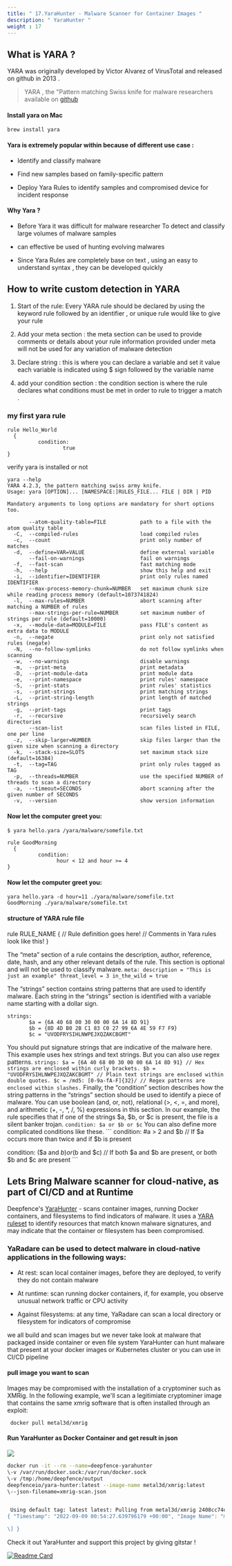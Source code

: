 ```yaml
---
title: " 17.YaraHunter - Malware Scanner for Container Images "
description: " YaraHunter "
weight : 17
---
```



## What is YARA ?

YARA was originally developed by Victor Alvarez of VirusTotal and released on github in 2013 .

> YARA , the "Pattern matching Swiss knife for malware researchers available on [github](https://github.com/VirusTotal/yara)

#### Install yara on Mac

```plaintext
brew install yara
```

#### Yara is extremely popular within because of different use case :

* Identify and classify malware
    
* Find new samples based on family-specific pattern
    
* Deploy Yara Rules to identify samples and compromised device for incident response
    

#### Why Yara ?

* Before Yara it was difficult for malware researcher To detect and classify large volumes of malware samples
    
* can effective be used of hunting evolving malwares
    
* Since Yara Rules are completely base on text , using an easy to understand syntax , they can be developed quickly
    

## How to write custom detection in YARA

1. Start of the rule: Every YARA rule should be declared by using the keyword rule followed by an identifier , or unique rule would like to give your rule
    
2. Add your meta section : the meta section can be used to provide comments or details about your rule information provided under meta will not be used for any variation of malware detection
    
3. Declare string : this is where you can declare a variable and set it value each variable is indicated using $ sign followed by the variable name
    
4. add your condition section : the condition section is where the rule declares what conditions must be met in order to rule to trigger a match .
    

### my first yara rule

```plaintext
rule Hello_World
  {
          condition:
                  true
}
```

verify yara is installed or not

```plaintext
yara --help
YARA 4.2.3, the pattern matching swiss army knife.
Usage: yara [OPTION]... [NAMESPACE:]RULES_FILE... FILE | DIR | PID

Mandatory arguments to long options are mandatory for short options too.

       --atom-quality-table=FILE           path to a file with the atom quality table
  -C,  --compiled-rules                    load compiled rules
  -c,  --count                             print only number of matches
  -d,  --define=VAR=VALUE                  define external variable
       --fail-on-warnings                  fail on warnings
  -f,  --fast-scan                         fast matching mode
  -h,  --help                              show this help and exit
  -i,  --identifier=IDENTIFIER             print only rules named IDENTIFIER
       --max-process-memory-chunk=NUMBER   set maximum chunk size while reading process memory (default=1073741824)
  -l,  --max-rules=NUMBER                  abort scanning after matching a NUMBER of rules
       --max-strings-per-rule=NUMBER       set maximum number of strings per rule (default=10000)
  -x,  --module-data=MODULE=FILE           pass FILE's content as extra data to MODULE
  -n,  --negate                            print only not satisfied rules (negate)
  -N,  --no-follow-symlinks                do not follow symlinks when scanning
  -w,  --no-warnings                       disable warnings
  -m,  --print-meta                        print metadata
  -D,  --print-module-data                 print module data
  -e,  --print-namespace                   print rules' namespace
  -S,  --print-stats                       print rules' statistics
  -s,  --print-strings                     print matching strings
  -L,  --print-string-length               print length of matched strings
  -g,  --print-tags                        print tags
  -r,  --recursive                         recursively search directories
       --scan-list                         scan files listed in FILE, one per line
  -z,  --skip-larger=NUMBER                skip files larger than the given size when scanning a directory
  -k,  --stack-size=SLOTS                  set maximum stack size (default=16384)
  -t,  --tag=TAG                           print only rules tagged as TAG
  -p,  --threads=NUMBER                    use the specified NUMBER of threads to scan a directory
  -a,  --timeout=SECONDS                   abort scanning after the given number of SECONDS
  -v,  --version                           show version information
```

#### Now let the computer greet you:

```plaintext
$ yara hello.yara /yara/malware/somefile.txt
```

```plaintext
rule GoodMorning
  {
          condition:
                hour < 12 and hour >= 4
}
```

#### Now let the computer greet you:

```plaintext
yara hello.yara -d hour=11 ./yara/malware/somefile.txt
GoodMorning ./yara/malware/somefile.txt
```

#### structure of YARA rule file

rule RULE\_NAME { // Rule definition goes here! // Comments in Yara rules look like this! }

The “meta” section of a rule contains the description, author, reference, date, hash, and any other relevant details of the rule. This section is optional and will not be used to classify malware. `meta: description = "This is just an example" threat_level = 3 in_the_wild = true`

The “strings” section contains string patterns that are used to identify malware. Each string in the “strings” section is identified with a variable name starting with a dollar sign.

```plaintext
strings:
       $a = {6A 40 68 00 30 00 00 6A 14 8D 91}
       $b = {8D 4D B0 2B C1 83 C0 27 99 6A 4E 59 F7 F9}
       $c = "UVODFRYSIHLNWPEJXQZAKCBGMT"
```

You should put signature strings that are indicative of the malware here. This example uses hex strings and text strings. But you can also use regex patterns. `strings: $a = {6A 40 68 00 30 00 00 6A 14 8D 91} // Hex strings are enclosed within curly brackets. $b = "UVODFRYSIHLNWPEJXQZAKCBGMT" // Plain text strings are enclosed within double quotes. $c = /md5: [0-9a-fA-F]{32}/ // Regex patterns are enclosed within slashes.` Finally, the “condition” section describes how the string patterns in the “strings” section should be used to identify a piece of malware. You can use boolean (and, or, not), relational (&gt;, &lt;, =, and more), and arithmetic (+, -, \*, /, %) expressions in this section. In our example, the rule specifies that if one of the strings $a, $b, or $c is present, the file is a silent banker trojan. `condition: $a or $b or $c` You can also define more complicated conditions like these. ``` condition: #a &gt; 2 and $b // If $a occurs more than twice and if $b is present

condition: ($a and $b) or ($b and $c) // If both $a and $b are present, or both $b and $c are present ```

## Lets Bring Malware scanner for cloud-native, as part of CI/CD and at Runtime

Deepfence's [YaraHunter](https://github.com/deepfence/YaraHunter) - scans container images, running Docker containers, and filesystems to find indicators of malware. It uses a [YARA ruleset](https://github.com/deepfence/yara-rules/blob/main/malware.yar) to identify resources that match known malware signatures, and may indicate that the container or filesystem has been compromised.

### YaRadare can be used to detect malware in cloud-native applications in the following ways:

* At rest: scan local container images, before they are deployed, to verify they do not contain malware
    
* At runtime: scan running docker containers, if, for example, you observe unusual network traffic or CPU activity
    
* Against filesystems: at any time, YaRadare can scan a local directory or filesystem for indicators of compromise
    

we all build and scan images but we never take look at malware that packaged inside container or even file system YaraHunter can hunt malware that present at your docker images or Kubernetes cluster or you can use in CI/CD pipeline

#### pull image you want to scan

Images may be compromised with the installation of a cryptominer such as XMRig. In the following example, we'll scan a legitimiate cryptominer image that contains the same xmrig software that is often installed through an exploit:

```plaintext
 docker pull metal3d/xmrig
```

#### Run YaraHunter as Docker Container and get result in json

![](https://raw.githubusercontent.com/deepfence/YaraHunter/main/docs/docs/yarahunter/img/yarahunter.svg)

``` bash
docker run -it --rm --name=deepfence-yarahunter  
\-v /var/run/docker.sock:/var/run/docker.sock  
\-v /tmp:/home/deepfence/output  
deepfenceio/yara-hunter:latest --image-name metal3d/xmrig:latest  
\--json-filename=xmrig-scan.json
```

```bash

 Using default tag: latest latest: Pulling from metal3d/xmrig 2408cc74d12b: Pull complete 75fcf72b2223: Pull complete 4e7c4ed53fb2: Pull complete Digest: sha256:c3c27a8b2f6beede6d9c0a7e5b79bb7a7b0002cca40565e7bfd2e447f3a2a628 Status: Downloaded newer image for metal3d/xmrig:latest docker.io/metal3d/xmrig:latest WARNING: The requested image's platform (linux/amd64) does not match the detected host platform (linux/arm64/v8) and no specific platform was requested INFO\[2022-09-09 00:53:43\] trying to connect to endpoint 'unix:///var/run/docker.sock' with timeout '10s' INFO\[2022-09-09 00:53:43\] connected successfully using endpoint: unix:///var/run/docker.sock INFO\[2022-09-09 00:53:43\] trying to connect to endpoint 'unix:///run/containerd/containerd.sock' with timeout '10s' WARN\[2022-09-09 00:53:53\] could not connect to endpoint 'unix:///run/containerd/containerd.sock': context deadline exceeded INFO\[2022-09-09 00:53:53\] trying to connect to endpoint 'unix:///run/k3s/containerd/containerd.sock' with timeout '10s' WARN\[2022-09-09 00:54:03\] could not connect to endpoint 'unix:///run/k3s/containerd/containerd.sock': context deadline exceeded INFO\[2022-09-09 00:54:03\] container runtime detected: docker  
{ "Timestamp": "2022-09-09 00:54:27.639796179 +00:00", "Image Name": "metal3d/xmrig:latest", "Image ID": "a01f1ffa6691423ef43bfaee2a9c9f30fe08ee6df8d9d6586ae9692d90789c5a", "Malware match detected are": \[ { "Image Layer ID": "bad74b706fcd3e01f4af74337744cbcc84ab60da82c40dd588469c6360258789", "Matched Rule Name": "XMRIG\_Miner", "Strings to match are": \[ "stratum+tcp" \], "Category": \[\], "File Name": "/tmp/Deepfence/YaRadare/df\_metal3dxmriglatest/ExtractedFiles/bad74b706fcd3e01f4af74337744cbcc84ab60da82c40dd588469c6360258789/usr/local/bin/xmrig", "ref":"https://gist.github.com/GelosSnake/c2d4d6ef6f93ccb7d3afb5b1e26c7b4e ", "Summary": "The matched rule file's ref is https://gist.github.com/GelosSnake/c2d4d6ef6f93ccb7d3afb5b1e26c7b4e ." } , { "Image Layer ID": "bad74b706fcd3e01f4af74337744cbcc84ab60da82c40dd588469c6360258789", "Matched Rule Name": "XMRIG\_Miner", "Strings to match are": \[ "stratum+tcp" \], "Category": \[\], "File Name": "/tmp/Deepfence/YaRadare/df\_metal3dxmriglatest/ExtractedFiles/bad74b706fcd3e01f4af74337744cbcc84ab60da82c40dd588469c6360258789/xmrig-6.18.0/build/CMakeFiles/xmrig.dir/src/base/net/stratum/Url.cpp.o", "ref":"https://gist.github.com/GelosSnake/c2d4d6ef6f93ccb7d3afb5b1e26c7b4e ", "Summary": "The matched rule file's ref is https://gist.github.com/GelosSnake/c2d4d6ef6f93ccb7d3afb5b1e26c7b4e ." } , { "Image Layer ID": "bad74b706fcd3e01f4af74337744cbcc84ab60da82c40dd588469c6360258789", "Matched Rule Name": "Cerberus", "Strings to match are": \[ "cerberus" \], "Category": \["RAT","memory"\], "File Name": "/tmp/Deepfence/YaRadare/df\_metal3dxmriglatest/ExtractedFiles/bad74b706fcd3e01f4af74337744cbcc84ab60da82c40dd588469c6360258789/xmrig-6.18.0/src/3rdparty/fmt/README.rst", "description":"Cerberus ", "author":"Jean-Philippe Teissier / @Jipe\_ ", "date":"2013-01-12 ", "filetype":"memory ", "version":"1.0 ", "Summary": "The file /tmp/Deepfence/YaRadare/df\_metal3dxmriglatest/ExtractedFiles/bad74b706fcd3e01f4af74337744cbcc84ab60da82c40dd588469c6360258789/xmrig-6.18.0/src/3rdparty/fmt/README.rst has a memory match.The file has a rule match that Cerberus .The matched rule file's author is Jean-Philippe Teissier / @Jipe\_ .The matched rule file's date is 2013-01-12 .The matched rule file's filetype is memory .The matched rule file's version is 1.0 ." } , { "Image Layer ID": "bad74b706fcd3e01f4af74337744cbcc84ab60da82c40dd588469c6360258789", "Matched Rule Name": "XMRIG\_Miner", "Strings to match are": \[ "stratum+tcp" \], "Category": \[\], "File Name": "/tmp/Deepfence/YaRadare/df\_metal3dxmriglatest/ExtractedFiles/bad74b706fcd3e01f4af74337744cbcc84ab60da82c40dd588469c6360258789/xmrig-6.18.0/src/base/net/stratum/Url.cpp", "ref":"https://gist.github.com/GelosSnake/c2d4d6ef6f93ccb7d3afb5b1e26c7b4e ", "Summary": "The matched rule file's ref is https://gist.github.com/GelosSnake/c2d4d6ef6f93ccb7d3afb5b1e26c7b4e ." } , { "Image Layer ID": "bad74b706fcd3e01f4af74337744cbcc84ab60da82c40dd588469c6360258789", "Matched Rule Name": "XMRIG\_Miner", "Strings to match are": \[ "stratum+tcp" \], "Category": \[\], "File Name": "/tmp/Deepfence/YaRadare/df\_metal3dxmriglatest/ExtractedFiles/bad74b706fcd3e01f4af74337744cbcc84ab60da82c40dd588469c6360258789/usr/local/bin/xmrig", "ref":"https://gist.github.com/GelosSnake/c2d4d6ef6f93ccb7d3afb5b1e26c7b4e ", "Summary": "The matched rule file's ref is https://gist.github.com/GelosSnake/c2d4d6ef6f93ccb7d3afb5b1e26c7b4e ." } , { "Image Layer ID": "bad74b706fcd3e01f4af74337744cbcc84ab60da82c40dd588469c6360258789", "Matched Rule Name": "XMRIG\_Miner", "Strings to match are": \[ "stratum+tcp" \], "Category": \[\], "File Name": "/tmp/Deepfence/YaRadare/df\_metal3dxmriglatest/ExtractedFiles/bad74b706fcd3e01f4af74337744cbcc84ab60da82c40dd588469c6360258789/xmrig-6.18.0/build/CMakeFiles/xmrig.dir/src/base/net/stratum/Url.cpp.o", "ref":"https://gist.github.com/GelosSnake/c2d4d6ef6f93ccb7d3afb5b1e26c7b4e ", "Summary": "The matched rule file's ref is https://gist.github.com/GelosSnake/c2d4d6ef6f93ccb7d3afb5b1e26c7b4e ." } , { "Image Layer ID": "bad74b706fcd3e01f4af74337744cbcc84ab60da82c40dd588469c6360258789", "Matched Rule Name": "Cerberus", "Strings to match are": \[ "cerberus" \], "Category": \["RAT","memory"\], "File Name": "/tmp/Deepfence/YaRadare/df\_metal3dxmriglatest/ExtractedFiles/bad74b706fcd3e01f4af74337744cbcc84ab60da82c40dd588469c6360258789/xmrig-6.18.0/src/3rdparty/fmt/README.rst", "description":"Cerberus ", "author":"Jean-Philippe Teissier / @Jipe\_ ", "date":"2013-01-12 ", "filetype":"memory ", "version":"1.0 ", "Summary": "The file /tmp/Deepfence/YaRadare/df\_metal3dxmriglatest/ExtractedFiles/bad74b706fcd3e01f4af74337744cbcc84ab60da82c40dd588469c6360258789/xmrig-6.18.0/src/3rdparty/fmt/README.rst has a memory match.The file has a rule match that Cerberus .The matched rule file's author is Jean-Philippe Teissier / @Jipe\_ .The matched rule file's date is 2013-01-12 .The matched rule file's filetype is memory .The matched rule file's version is 1.0 ." } , { "Image Layer ID": "bad74b706fcd3e01f4af74337744cbcc84ab60da82c40dd588469c6360258789", "Matched Rule Name": "XMRIG\_Miner", "Strings to match are": \[ "stratum+tcp" \], "Category": \[\], "File Name": "/tmp/Deepfence/YaRadare/df\_metal3dxmriglatest/ExtractedFiles/bad74b706fcd3e01f4af74337744cbcc84ab60da82c40dd588469c6360258789/xmrig-6.18.0/src/base/net/stratum/Url.cpp", "ref":"https://gist.github.com/GelosSnake/c2d4d6ef6f93ccb7d3afb5b1e26c7b4e ", "Summary": "The matched rule file's ref is https://gist.github.com/GelosSnake/c2d4d6ef6f93ccb7d3afb5b1e26c7b4e ." }

\] }

```

Check it out YaraHunter and support this project by giving gitstar ! 

[![Readme Card](https://github-readme-stats.vercel.app/api/pin/?username=deepfence&repo=YaraHunter)](https://github.com/deepfence/YaraHunter)


